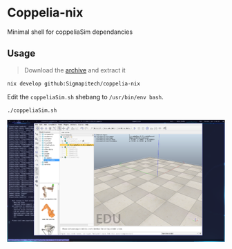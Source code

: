 # Coppelia-nix

Minimal shell for coppeliaSim dependancies

## Usage

> Download the [archive](https://downloads.coppeliarobotics.com/V4_1_0/CoppeliaSim_Edu_V4_1_0_Ubuntu20_04.tar.xz) and extract it


```sh
nix develop github:Sigmapitech/coppelia-nix
```

Edit the `coppeliaSim.sh` shebang to `/usr/bin/env bash`.

```sh
./coppeliaSim.sh
```

![Coppelia Sim running properly](screenshot.png)
